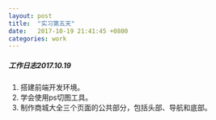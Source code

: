 ```yaml
---
layout: post
title:  "实习第五天"
date:   2017-10-19 21:41:45 +0800
categories: work
---
```

##### 工作日志2017.10.19
1. 搭建前端开发环境。
1. 学会使用ps切图工具。
1. 制作商城大全三个页面的公共部分，包括头部、导航和底部。
